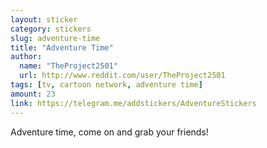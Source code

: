 ```yaml
---
layout: sticker
category: stickers
slug: adventure-time
title: "Adventure Time"
author:
  name: "TheProject2501"
  url: http://www.reddit.com/user/TheProject2501
tags: [tv, cartoon network, adventure time]
amount: 23
link: https://telegram.me/addstickers/AdventureStickers
---
```


Adventure time, come on and grab your friends!

